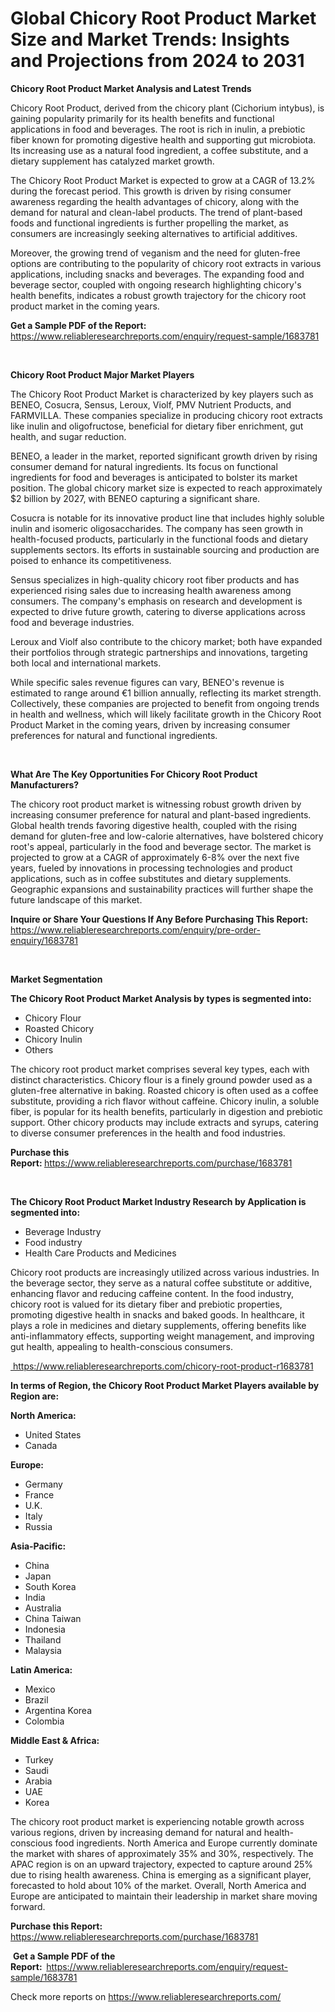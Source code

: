 <p><h1>Global Chicory Root Product Market Size and Market Trends: Insights and Projections from 2024 to 2031</h1></p><p><strong>Chicory Root Product Market Analysis and Latest Trends</strong></p>
<p><p>Chicory Root Product, derived from the chicory plant (Cichorium intybus), is gaining popularity primarily for its health benefits and functional applications in food and beverages. The root is rich in inulin, a prebiotic fiber known for promoting digestive health and supporting gut microbiota. Its increasing use as a natural food ingredient, a coffee substitute, and a dietary supplement has catalyzed market growth.</p><p>The Chicory Root Product Market is expected to grow at a CAGR of 13.2% during the forecast period. This growth is driven by rising consumer awareness regarding the health advantages of chicory, along with the demand for natural and clean-label products. The trend of plant-based foods and functional ingredients is further propelling the market, as consumers are increasingly seeking alternatives to artificial additives.</p><p>Moreover, the growing trend of veganism and the need for gluten-free options are contributing to the popularity of chicory root extracts in various applications, including snacks and beverages. The expanding food and beverage sector, coupled with ongoing research highlighting chicory's health benefits, indicates a robust growth trajectory for the chicory root product market in the coming years.</p></p>
<p><strong>Get a Sample PDF of the Report:&nbsp;</strong> <a href="https://www.reliableresearchreports.com/enquiry/request-sample/1683781?utm_campaign=2002&utm_medium=2&utm_source=Github&utm_content=ia&utm_term=30122024&utm_id=chicory-root-product">https://www.reliableresearchreports.com/enquiry/request-sample/1683781</a></p>
<p>&nbsp;</p>
<p><strong>Chicory Root Product Major Market Players</strong></p>
<p><p>The Chicory Root Product Market is characterized by key players such as BENEO, Cosucra, Sensus, Leroux, Violf, PMV Nutrient Products, and FARMVILLA. These companies specialize in producing chicory root extracts like inulin and oligofructose, beneficial for dietary fiber enrichment, gut health, and sugar reduction.</p><p>BENEO, a leader in the market, reported significant growth driven by rising consumer demand for natural ingredients. Its focus on functional ingredients for food and beverages is anticipated to bolster its market position. The global chicory market size is expected to reach approximately $2 billion by 2027, with BENEO capturing a significant share.</p><p>Cosucra is notable for its innovative product line that includes highly soluble inulin and isomeric oligosaccharides. The company has seen growth in health-focused products, particularly in the functional foods and dietary supplements sectors. Its efforts in sustainable sourcing and production are poised to enhance its competitiveness.</p><p>Sensus specializes in high-quality chicory root fiber products and has experienced rising sales due to increasing health awareness among consumers. The company's emphasis on research and development is expected to drive future growth, catering to diverse applications across food and beverage industries.</p><p>Leroux and Violf also contribute to the chicory market; both have expanded their portfolios through strategic partnerships and innovations, targeting both local and international markets.</p><p>While specific sales revenue figures can vary, BENEO's revenue is estimated to range around €1 billion annually, reflecting its market strength. Collectively, these companies are projected to benefit from ongoing trends in health and wellness, which will likely facilitate growth in the Chicory Root Product Market in the coming years, driven by increasing consumer preferences for natural and functional ingredients.</p></p>
<p>&nbsp;</p>
<p><strong>What Are The Key Opportunities For Chicory Root Product Manufacturers?</strong></p>
<p><p>The chicory root product market is witnessing robust growth driven by increasing consumer preference for natural and plant-based ingredients. Global health trends favoring digestive health, coupled with the rising demand for gluten-free and low-calorie alternatives, have bolstered chicory root's appeal, particularly in the food and beverage sector. The market is projected to grow at a CAGR of approximately 6-8% over the next five years, fueled by innovations in processing technologies and product applications, such as in coffee substitutes and dietary supplements. Geographic expansions and sustainability practices will further shape the future landscape of this market.</p></p>
<p><strong>Inquire or Share Your Questions If Any Before Purchasing This Report:</strong> <a href="https://www.reliableresearchreports.com/enquiry/pre-order-enquiry/1683781?utm_campaign=2002&utm_medium=2&utm_source=Github&utm_content=ia&utm_term=30122024&utm_id=chicory-root-product">https://www.reliableresearchreports.com/enquiry/pre-order-enquiry/1683781</a></p>
<p>&nbsp;</p>
<p><strong>Market Segmentation</strong></p>
<p><strong>The Chicory Root Product Market Analysis by types is segmented into:</strong></p>
<p><ul><li>Chicory Flour</li><li>Roasted Chicory</li><li>Chicory Inulin</li><li>Others</li></ul></p>
<p><p>The chicory root product market comprises several key types, each with distinct characteristics. Chicory flour is a finely ground powder used as a gluten-free alternative in baking. Roasted chicory is often used as a coffee substitute, providing a rich flavor without caffeine. Chicory inulin, a soluble fiber, is popular for its health benefits, particularly in digestion and prebiotic support. Other chicory products may include extracts and syrups, catering to diverse consumer preferences in the health and food industries.</p></p>
<p><strong>Purchase this Report:&nbsp;</strong><a href="https://www.reliableresearchreports.com/purchase/1683781?utm_campaign=2002&utm_medium=2&utm_source=Github&utm_content=ia&utm_term=30122024&utm_id=chicory-root-product">https://www.reliableresearchreports.com/purchase/1683781</a></p>
<p>&nbsp;</p>
<p><strong>The Chicory Root Product Market Industry Research by Application is segmented into:</strong></p>
<p><ul><li>Beverage Industry</li><li>Food industry</li><li>Health Care Products and Medicines</li></ul></p>
<p><p>Chicory root products are increasingly utilized across various industries. In the beverage sector, they serve as a natural coffee substitute or additive, enhancing flavor and reducing caffeine content. In the food industry, chicory root is valued for its dietary fiber and prebiotic properties, promoting digestive health in snacks and baked goods. In healthcare, it plays a role in medicines and dietary supplements, offering benefits like anti-inflammatory effects, supporting weight management, and improving gut health, appealing to health-conscious consumers.</p></p>
<p><a href="https://www.reliableresearchreports.com/chicory-root-product-r1683781?utm_campaign=2002&utm_medium=2&utm_source=Github&utm_content=ia&utm_term=30122024&utm_id=chicory-root-product">&nbsp;https://www.reliableresearchreports.com/chicory-root-product-r1683781</a></p>
<p><strong>In terms of Region, the Chicory Root Product Market Players available by Region are:</strong></p>
<p>
    <p> <strong> North America: </strong>
        <ul>
            <li>United States</li>
            <li>Canada</li>
        </ul>
        </p> 
    <p> <strong> Europe: </strong>
        <ul>
            <li>Germany</li>
            <li>France</li>
            <li>U.K.</li>
            <li>Italy</li>
            <li>Russia</li>
        </ul>
        </p> 
    <p> <strong> Asia-Pacific: </strong>
        <ul>
            <li>China</li>
            <li>Japan</li>
            <li>South Korea</li>
            <li>India</li>
            <li>Australia</li>
            <li>China Taiwan</li>
            <li>Indonesia</li>
            <li>Thailand</li>
            <li>Malaysia</li>
        </ul>
        </p> 
    <p> <strong> Latin America: </strong>
        <ul>
            <li>Mexico</li>
            <li>Brazil</li>
            <li>Argentina Korea</li>
            <li>Colombia</li>
        </ul>
        </p> 
    <p> <strong> Middle East & Africa: </strong>
        <ul>
            <li>Turkey</li>
            <li>Saudi</li>
            <li>Arabia</li>
            <li>UAE</li>
            <li>Korea</li>
        </ul>
    </p>
    </p>
<p><p>The chicory root product market is experiencing notable growth across various regions, driven by increasing demand for natural and health-conscious food ingredients. North America and Europe currently dominate the market with shares of approximately 35% and 30%, respectively. The APAC region is on an upward trajectory, expected to capture around 25% due to rising health awareness. China is emerging as a significant player, forecasted to hold about 10% of the market. Overall, North America and Europe are anticipated to maintain their leadership in market share moving forward.</p></p>
<p><strong>Purchase this Report: </strong><a href="https://www.reliableresearchreports.com/purchase/1683781?utm_campaign=2002&utm_medium=2&utm_source=Github&utm_content=ia&utm_term=30122024&utm_id=chicory-root-product">https://www.reliableresearchreports.com/purchase/1683781</a></p>
<p>&nbsp;<strong>Get a Sample PDF of the Report:&nbsp;&nbsp;</strong><a href="https://www.reliableresearchreports.com/enquiry/request-sample/1683781?utm_campaign=2002&utm_medium=2&utm_source=Github&utm_content=ia&utm_term=30122024&utm_id=chicory-root-product">https://www.reliableresearchreports.com/enquiry/request-sample/1683781</a></p>
<p><strong></strong></p>
<p>Check more reports on <a href="https://www.reliableresearchreports.com/?utm_campaign=2002&utm_medium=2&utm_source=Github&utm_content=ia&utm_term=30122024&utm_id=chicory-root-product">https://www.reliableresearchreports.com/</a></p>
